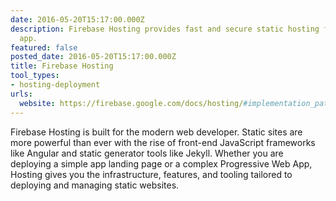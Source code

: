 ```yaml
---
date: 2016-05-20T15:17:00.000Z
description: Firebase Hosting provides fast and secure static hosting for your web
  app.
featured: false
posted_date: 2016-05-20T15:17:00.000Z
title: Firebase Hosting
tool_types:
- hosting-deployment
urls:
  website: https://firebase.google.com/docs/hosting/#implementation_path
---
```


Firebase Hosting is built for the modern web developer. Static sites are more powerful than ever with the rise of front-end JavaScript frameworks like Angular and static generator tools like Jekyll. Whether you are deploying a simple app landing page or a complex Progressive Web App, Hosting gives you the infrastructure, features, and tooling tailored to deploying and managing static websites.